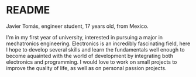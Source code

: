 # README
Javier Tomás, engineer student, 17 years old, from Mexico.

I'm in my first year of university, interested in pursuing a major in mechatronics engineering. Electronics is an incredibly fascinating field, here I hope to develop several skills and learn the fundamentals well enough to become aquainted with the world of development by integrating both electronics and programming.
I would love to work on small projects to improve the quality of life, as well as on personal passion projects.
